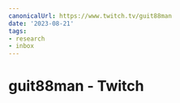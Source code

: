 ```yaml
---
canonicalUrl: https://www.twitch.tv/guit88man
date: '2023-08-21'
tags:
- research
- inbox
---
```


# guit88man - Twitch